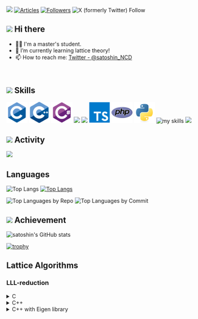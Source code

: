 ![](https://komarev.com/ghpvc/?username=satoshin-des)
[![Articles](https://badgen.org/img/qiita/satoshin_astonish/articles?style=flat)](https://qiita.com/satoshin_astonish)
[![Followers](https://badgen.org/img/bluesky/satoshinncd.bsky.social/followers?style=flat)](https://bsky.app/profile/satoshinncd.bsky.social)
![X (formerly Twitter) Follow](https://img.shields.io/twitter/follow/satoshin_NCD?style=flat)

## <img src="https://media3.giphy.com/media/QZ7FYeH8cmnMQ/giphy.gif?cid=6c09b952yk1iqggtj4hs14qobkgracmntp79wuq7a1ltbg2g&ep=v1_internal_gif_by_id&rid=giphy.gif&ct=g" width="28"> Hi there

- 🧑‍💻 I'm a master's student.
- 🌱 I’m currently learning lattice theory!
- 📫 How to reach me: [Twitter - @satoshin_NCD](https://twitter.com/satoshin_NCD)
<br>


## <img src="https://i0.wp.com/media.tenor.com/DlRZa66A_Q0AAAAM/yuki-nagato-mouse-wave.gif" width="28"> Skills
<!--
<img alt="my skills" src="https://skillicons.dev/icons?theme=dark&perline=7&i=c,cpp,cs,php,py,r,typescript,unity,html,mysql,sqlite,dotnet,latex,md,cmake,git,powershell,ubuntu,svg,sublime,visualstudio,vscode,anaconda,github,replit" />
-->

<img src="https://raw.githubusercontent.com/devicons/devicon/master/icons/c/c-original.svg" width="55"> <img src="https://raw.githubusercontent.com/devicons/devicon/master/icons/cplusplus/cplusplus-original.svg" width="55"> <img src="https://raw.githubusercontent.com/devicons/devicon/master/icons/csharp/csharp-original.svg" width="55"> <img src="https://www.svgrepo.com/show/373544/cython.svg" width="55"> <img src="https://upload.wikimedia.org/wikipedia/commons/4/4a/Maxima-new.svg" width="55"> <img src="https://raw.githubusercontent.com/devicons/devicon/master/icons/typescript/typescript-original.svg" width="55"> <img src="https://raw.githubusercontent.com/devicons/devicon/master/icons/php/php-original.svg" width="55"> <img alt="my skills" src="https://raw.githubusercontent.com/devicons/devicon/master/icons/python/python-original.svg" width="55"> <img alt="my skills" src="https://asset.brandfetch.io/idCKSsNiw5/idiMsNiQlw.png" width="55"> <img src="https://www.svgrepo.com/show/374159/vba.svg" width="55"> 
<br>


## <img src="https://64.media.tumblr.com/cd80262a2cc28ad62ff56d656405cfd4/tumblr_mrkp9abGcZ1sq9yswo1_500.gif" width="32"> Activity

![](http://github-profile-summary-cards.vercel.app/api/cards/profile-details?username=satoshin-des&theme=radical)

## Languages

![Top Langs](https://github-readme-stats.vercel.app/api/top-langs/?username=satoshin-des&exclude_repo=github-readme-stats,satoshin-des.github.io&theme=radical)
[![Top Langs](https://github-readme-stats.vercel.app/api/top-langs/?username=satoshin-des&layout=donut-vertical&theme=radical)](https://github.com/satoshin-des/github-readme-stats)

![Top Languages by Repo](http://github-profile-summary-cards.vercel.app/api/cards/repos-per-language?username=satoshin-des&theme=radical)
![Top Languages by Commit](http://github-profile-summary-cards.vercel.app/api/cards/most-commit-language?username=satoshin-des&theme=radical)

## <img src="https://media1.tenor.com/m/m-54GeV7oQQAAAAC/bocchi-bocchi-the-rock.gif" width="28"> Achievement

![satoshin's GitHub stats](https://github-readme-stats.vercel.app/api?username=satoshin-des&show_icons=true&theme=radical)


[![trophy](https://github-profile-trophy.vercel.app/?username=satoshin-des&theme=default&column=7)](https://github.com/ryo-ma/github-profile-trophy)


## Lattice Algorithms

### LLL-reduction

<details>
  <summary>C</summary>
  
```C
#include <stdio.h>
#include <stdlib.h>
#include <math.h>

/* inner product */
double dot_dbl_dbl(double *x, double *y, const int n){
    double s = 0.0;
    for(int i = 0; i < n; ++i) s += x[i] * y[i];
    return s;
}
double dot_int_dbl(int *x, double *y, const int n){
    double s = 0.0;
    for(int i = 0; i < n; ++i) s += y[i] * x[i];
    return s;
}


/* Gram-Schmidt's method */
void GSO(int **b, double *B, double **mu, const int n, const int m){
    int i, j, k;
    double t, s, **GSOb;
    GSOb = (double **)malloc(n * sizeof(double *));
    for(i = 0; i < n; ++i) GSOb[i] = (double *)malloc(m * sizeof(double));

    for(i = 0; i < n; ++i){
        mu[i][i] = 1.0;
        for(j = 0; j < m; ++j) GSOb[i][j] = b[i][j];
        for(j = 0; j < i; ++j){
            mu[i][j] = dot_int_dbl(b[i], GSOb[j], m) / dot_dbl_dbl(GSOb[j], GSOb[j], m);
            for(k = 0; k < m; ++k) GSOb[i][k] -= mu[i][j] * GSOb[j][k];
        }
        B[i] = dot_dbl_dbl(GSOb[i], GSOb[i], m);
    }
}


/* size-reduction */
void SizeReduce(int **b, double **mu, const int i, const int j, const int m){
    int k;
    if(mu[i][j] > 0.5 || mu[i][j] < -0.5){
        const int q = round(mu[i][j]);
        for(k = 0; k < m; ++k) b[i][k] -= q * b[j][k];
        for(k = 0; k <= j; ++k) mu[i][k] -= mu[j][k] * q;
    }
}

/* LLL-reduction */
void LLLReduce(int **b, const double d, const int n, const int m){
    int j, i, h;
    double **mu, *B, nu, BB, C, t;
    mu = (double **)malloc(n * sizeof(double *));
    B = (double *)malloc(n * sizeof(double));
    for(i = 0; i < n; ++i) mu[i] = (double *)malloc(n * sizeof(double));
    GSO(b, B, mu, n, m);

    int tmp;
    for(int k = 1; k < n;){
        h = k - 1;
        for(j = h; j > -1; --j) SizeReduce(b, mu, k, j, m);

        if(k > 0 && B[k] < (d - mu[k][h] * mu[k][h]) * B[h]){
            for(i = 0; i < m; ++i){tmp = b[h][i]; b[h][i] = b[k][i]; b[k][i] = tmp;}
            
            nu = mu[k][k - 1]; BB = B[k] + nu * nu * B[k - 1]; C = 1.0 / BB;
            mu[k][k - 1] = nu * B[k - 1] * C; B[k] *= B[k - 1] * C; B[k - 1] = BB;

            for(i = 0; i <= k - 2; ++i){
                t = mu[k - 1][i]; mu[k - 1][i] = mu[k][i]; mu[k][i] = t;
            }
            for(i = k + 1; i < n; ++i){
                t = mu[i][k]; mu[i][k] = mu[i][k - 1] - nu * t;
                mu[i][k - 1] = t + mu[k][k - 1] * mu[i][k];
            }
            
            k = h;
        }else ++k;
    }
}

```
</details>

<details>
  <summary>C++</summary>
  
```C++
#include <iostream>
#include <vector>
#include <tuple>

/* inner product */
double dot(const std::vector<int> x, const std::vector<double> y){
	double z = 0.0;
	const int n = x.size();
	for(int i = 0; i < n; ++i) z += x.at(i) * y.at(i);
	return z;
}
double dot(const std::vector<double> x, const std::vector<double> y){
	double z = 0.0;
	const int n = x.size();
	for(int i = 0; i < n; ++i) z += x.at(i) * y.at(i);
	return z;
}
double dot(const std::vector<int> x, const std::vector<int> y){
	double z = 0.0;
	const int n = x.size();
	for(int i = 0; i < n; ++i) z += x.at(i) * y.at(i);
	return z;
}


/* Gram-Schmidt's method */
std::tuple<std::vector<double>, std::vector<std::vector<double>>> Gram_Schmidt_squared(const std::vector<std::vector<int>> b){
	const int n = b.size(), m = b.at(0).size(); int i, j, k;
    std::vector<double> B(n);
	std::vector<std::vector<double>> GSOb(n, std::vector<double>(m)), mu(n, std::vector<double>(n));
	for(i = 0; i < n; ++i){
		mu.at(i).at(i)= 1.0;
		for(j = 0; j < m; ++j) GSOb.at(i).at(j) = b.at(i).at(j);
		for(j = 0; j < i; ++j){
			mu.at(i).at(j) = dot(b.at(i), GSOb.at(j)) / dot(GSOb.at(j), GSOb.at(j));
			for(k = 0; k < m; ++k) GSOb.at(i).at(k) -= mu.at(i).at(j) * GSOb.at(j).at(k);
		}
        B.at(i) = dot(GSOb.at(i), GSOb.at(i));
	}
	return std::forward_as_tuple(B, mu);
}


/* size-reduction */
void SizeReduce(std::vector<std::vector<int>>& b, std::vector<std::vector<double>>& mu, const int i, const int j){
	int q;
	const int m = b.at(0).size();
	if(mu.at(i).at(j) > 0.5 || mu.at(i).at(j) < -0.5){
		q = round(mu.at(i).at(j));
		for(int k = 0; k < m; ++k) b.at(i).at(k) -= q * b.at(j).at(k);
		for(int k = 0; k <= j; ++k) mu.at(i).at(k) -= mu.at(j).at(k) * q;
	}
}


/* LLL-reduction */
void LLLReduce(std::vector<std::vector<int>>& b, const float d = 0.99){
	const int n = b.size(), m = b.at(0).size(); int j, i, h;
	double t, nu, BB, C;
	std::vector<std::vector<double>> mu;
	std::vector<double> B; std::tie(B, mu) = Gram_Schmidt_squared(b);
	int tmp;
	for(int k = 1; k < n;){
		h = k - 1;

		for(j = h; j > -1; --j) SizeReduce(b, mu, k, j);

		//Checks if the lattice basis matrix b satisfies Lovasz condition.
		if(k > 0 && B.at(k) < (d - mu.at(k).at(h) * mu.at(k).at(h)) * B.at(h)){
			for(i = 0; i < m; ++i){tmp = b.at(h).at(i); b.at(h).at(i) = b.at(k).at(i); b.at(k).at(i) = tmp;}

			nu = mu.at(k).at(h); BB = B.at(k) + nu * nu * B.at(h); C = 1.0 / BB;
            mu.at(k).at(h) = nu * B.at(h) * C; B[k] *= B.at(h) * C; B.at(h) = BB;

            for(i = 0; i <= k - 2; ++i){
                t = mu.at(h).at(i); mu.at(h).at(i) = mu.at(k).at(i); mu.at(k).at(i) = t;
            }
            for(i = k + 1; i < n; ++i){
                t = mu.at(i).at(k); mu.at(i).at(k) = mu.at(i).at(h) - nu * t;
                mu.at(i).at(h) = t + mu.at(k).at(h) * mu.at(i).at(k);
            }

			--k;
		}else ++k;
	}
}


```
</details>

<details>
  <summary>C++ with Eigen library</summary>

```C++
#include <iostream>
#include <eigen3/Eigen/Dense>

/* Gram-Schmidt's method */
void GSO(const Eigen::MatrixXi b, Eigen::VectorXd& B, Eigen::MatrixXd& mu, const int n, const int m){
    int j;
    Eigen::MatrixXd GSOb(n, m);

    for(int i = 0; i < n; ++i){
        mu.coeffRef(i, i) = 1.0;
        GSOb.row(i) = b.row(i).cast<double>();
        for(j = 0; j < i; ++j){
            mu.coeffRef(i, j) = b.row(i).cast<double>().dot(GSOb.row(j)) / GSOb.row(j).dot(GSOb.row(j));
            GSOb.row(i) -= mu.coeff(i, j) * GSOb.row(j);
        }
        B.coeffRef(i) = GSOb.row(i).dot(GSOb.row(i));
    }
}

/* size-reduction */
void SizeReduce(Eigen::MatrixXi& b, Eigen::MatrixXd& mu, const int i, const int j, const int m){
    if(mu.coeff(i, j) > 0.5 || mu.coeff(i, j) < -0.5){
        const int q = round(mu.coeff(i, j));
        b.row(i) -= q * b.row(j);
        mu.row(i).head(j + 1) -= (double)q * mu.row(j).head(j + 1);
    }
}

/* LLL-reduction */
void LLLReduce(Eigen::MatrixXi& b, const long double d, const int n, const int m){
    double nu, BB, C, t;
    Eigen::VectorXd B(n), logB(n);
    Eigen::MatrixXd mu(n, n);
    GSO(b, B, mu, n, m);
    
    for(int k = 1, j, i, k1; k < n;){
        k1 = k - 1;
        for(j = k1; j > -1; --j) SizeReduce(b, mu, k, j, m);

        if(k > 0 && B.coeff(k) < (d - mu.coeff(k, k1) * mu.coeff(k, k1)) * B.coeff(k1)){
            b.row(k).swap(b.row(k1));
            
            nu = mu.coeff(k, k1); BB = B.coeff(k) + nu * nu * B.coeff(k1); C = 1.0 / BB;
            mu.coeffRef(k, k1) = nu * B.coeff(k1) * C;
            B.coeffRef(k) *= B.coeff(k1) * C; B.coeffRef(k1) = BB;

            mu.row(k1).head(k - 1).swap(mu.row(k).head(k - 1));
            for(i = k + 1; i < n; ++i){
                t = mu.coeff(i, k); mu.coeffRef(i, k) = mu.coeff(i, k1) - nu * t;
                mu.coeffRef(i, k1) = t + mu.coeff(k, k1) * mu.coeff(i, k);
            }
            
            k = k1;
        }else ++k;
    }
}

```
</details>

<!--
This repository is a ✨ _special_ ✨ repository because its `README.md` (this file) appears on your GitHub profile.

Here are some ideas to get you started:

- 🔭 I’m currently working on ...
- 🌱 I’m currently learning ...
- 👯 I’m looking to collaborate on ...
- 🤔 I’m looking for help with ...
- 💬 Ask me about ...
- 📫 How to reach me: ...
- 😄 Pronouns: ...
- ⚡ Fun fact: ...
-->

